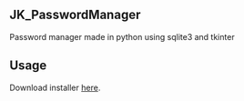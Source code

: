 ## JK_PasswordManager
Password manager made in python using sqlite3 and tkinter

## Usage
Download installer [here](https://www.mediafire.com/file/c7zdxsikzhpzocl/JK_PasswordManagerSetupFile.exe/file).
